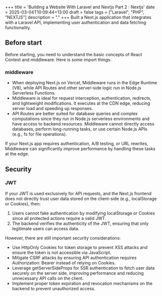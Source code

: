 +++
title = 'Building a Website With Laravel and Nextjs Part 2 : Nextjs'
date = 2025-03-04T10:09:44+13:00
draft = false
tags = ["Laravel", "PHP", "NEXTJS"]
description = "."
+++
Built a Next.js application that integrates with a Laravel API, implementing user authentication and data fetching functionality.   

## Before start
Before starting, you need to understand the basic concepts of React Context and middleware. Here is some import things.  

### middleware
* When deploying Next.js on Vercel, Middleware runs in the Edge Runtime (V8), while API Routes and other server-side logic run in Node.js Serverless Functions.  
* Middleware is ideal for request interception, authentication, redirects, and lightweight modifications. It executes at the CDN edge, reducing server load and speeding up responses.
* API Routes are better suited for database queries and complex computations since they run in Node.js serverless environments and have access to backend resources.
Middleware cannot directly access databases, perform long-running tasks, or use certain Node.js APIs (e.g., fs for file operations).    

If your Next.js app requires authentication, A/B testing, or URL rewrites, Middleware can significantly improve performance by handling these tasks at the edge.


## Security 

### JWT 
If your JWT is used exclusively for API requests, and the Next.js frontend does not directly trust user data stored on the client-side (e.g., localStorage or Cookies), then:  

1. Users cannot fake authentication by modifying localStorage or Cookies since all protected actions require a valid JWT.  
2. The backend verifies the authenticity of the JWT, ensuring that only legitimate users can access data.  

However, there are still important security considerations:  

* Use HttpOnly Cookies for token storage to prevent XSS attacks and ensure the token is not accessible via JavaScript.
* Mitigate CSRF attacks by ensuring API authentication requires Authorization: Bearer <token> instead of relying on Cookies.
* Leverage getServerSideProps for SSR authentication to fetch user data securely on the server side, improving performance and reducing unnecessary API calls on the client.
* Implement proper token expiration and revocation mechanisms on the backend to prevent unauthorized access.

